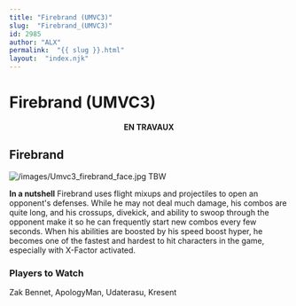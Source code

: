 ```yaml
---
title: "Firebrand (UMVC3)"
slug:  "Firebrand_(UMVC3)"
id: 2985
author: "ALX"
permalink:  "{{ slug }}.html"
layout:  "index.njk"
---
```


# Firebrand (UMVC3)

<center>

**EN TRAVAUX**

</center>

## Firebrand

![](/images/Umvc3_firebrand_face.jpg‎ "/images/Umvc3_firebrand_face.jpg‎")
TBW

**In a nutshell** Firebrand uses flight mixups and projectiles to open
an opponent's defenses. While he may not deal much damage, his combos
are quite long, and his crossups, divekick, and ability to swoop through
the opponent make it so he can frequently start new combos every few
seconds. When his abilities are boosted by his speed boost hyper, he
becomes one of the fastest and hardest to hit characters in the game,
especially with X-Factor activated.

### Players to Watch

Zak Bennet, ApologyMan, Udaterasu, Kresent
